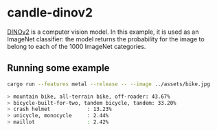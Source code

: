 # candle-dinov2

[DINOv2](https://github.com/facebookresearch/dinov2) is a computer vision model.
In this example, it is used as an ImageNet classifier: the model returns the
probability for the image to belong to each of the 1000 ImageNet categories.

## Running some example

```bash
cargo run --features metal --release -- --image ../assets/bike.jpg

> mountain bike, all-terrain bike, off-roader: 43.67%
> bicycle-built-for-two, tandem bicycle, tandem: 33.20%
> crash helmet            : 13.23%
> unicycle, monocycle     : 2.44%
> maillot                 : 2.42%
```

